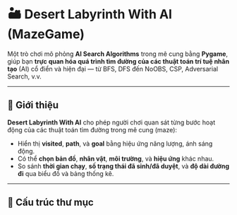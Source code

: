 # 🏜️ Desert Labyrinth With AI (MazeGame)

Một trò chơi mô phỏng **AI Search Algorithms** trong mê cung bằng **Pygame**, giúp bạn **trực quan hóa quá trình tìm đường của các thuật toán trí tuệ nhân tạo** (AI) cổ điển và hiện đại — từ BFS, DFS đến NoOBS, CSP, Adversarial Search, v.v.

---

## 🎯 Giới thiệu

**Desert Labyrinth With AI** cho phép người chơi quan sát từng bước hoạt động của các thuật toán tìm đường trong mê cung (maze):
- Hiển thị **visited**, **path**, và **goal** bằng hiệu ứng năng lượng, ánh sáng động.
- Có thể **chọn bản đồ**, **nhân vật**, **môi trường**, và **hiệu ứng** khác nhau.
- So sánh **thời gian chạy**, **số trạng thái đã sinh/đã duyệt**, và **độ dài đường đi** qua biểu đồ và bảng thống kê.

---

## 🧩 Cấu trúc thư mục

